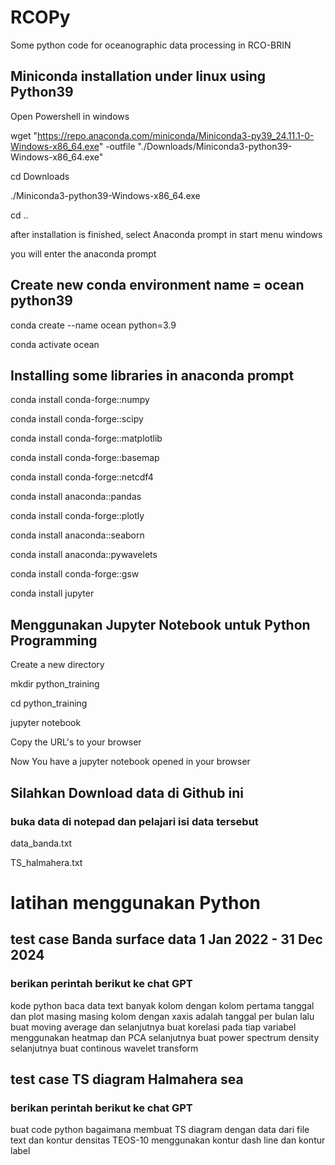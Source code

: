 # RCOPy
Some python code for oceanographic data processing in RCO-BRIN

## Miniconda installation under linux using Python39
<p>Open Powershell in windows

wget "https://repo.anaconda.com/miniconda/Miniconda3-py39_24.11.1-0-Windows-x86_64.exe" -outfile "./Downloads/Miniconda3-python39-Windows-x86_64.exe"</p>

cd Downloads

./Miniconda3-python39-Windows-x86_64.exe 

cd ..

after installation is finished, select Anaconda prompt in start menu windows

you will enter the anaconda prompt 

## Create new conda environment name = ocean python39

conda create --name ocean python=3.9

conda activate ocean

## Installing some libraries in anaconda prompt

conda install conda-forge::numpy

conda install conda-forge::scipy

conda install conda-forge::matplotlib

conda install conda-forge::basemap

conda install conda-forge::netcdf4

conda install anaconda::pandas

conda install conda-forge::plotly

conda install anaconda::seaborn

conda install anaconda::pywavelets

conda install conda-forge::gsw

conda install jupyter

## Menggunakan Jupyter Notebook untuk Python Programming

Create a new directory

mkdir python_training

cd python_training

jupyter notebook

Copy the URL's to your browser

Now You have a jupyter notebook opened in your browser

## Silahkan Download data di Github ini

### buka data di notepad dan pelajari isi data tersebut

data_banda.txt

TS_halmahera.txt

# latihan menggunakan Python

## test case Banda surface data 1 Jan 2022 - 31 Dec 2024

### berikan perintah berikut ke chat GPT

kode python baca data text banyak kolom dengan kolom pertama tanggal dan plot masing masing kolom dengan xaxis adalah tanggal per bulan lalu buat moving average dan selanjutnya buat korelasi pada tiap variabel menggunakan heatmap dan PCA selanjutnya  buat power spectrum density selanjutnya buat continous wavelet transform

## test case TS diagram Halmahera sea

### berikan perintah berikut ke chat GPT

buat code python bagaimana membuat TS diagram dengan data dari file text dan kontur densitas TEOS-10 menggunakan kontur dash line dan kontur label













